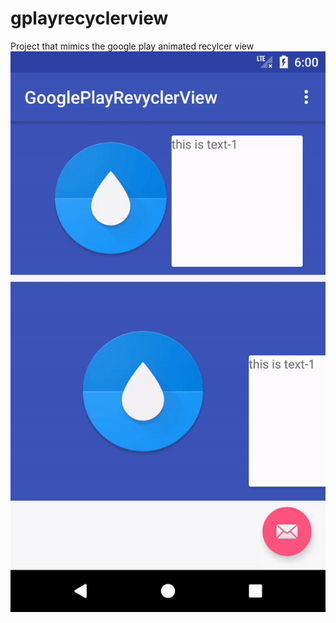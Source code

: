 # gplayrecyclerview
Project that mimics the google play animated recylcer view
<img src="https://github.com/sickterror/gplayrecyclerview/blob/master/ezgif.com-video-to-gif.gif?raw=true"/>
